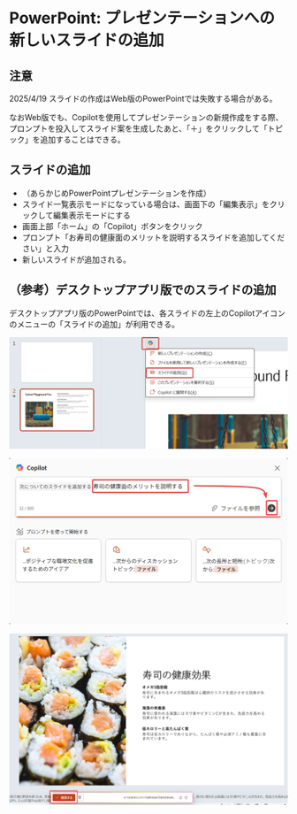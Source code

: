 # PowerPoint: プレゼンテーションへの新しいスライドの追加

## 注意

2025/4/19 スライドの作成はWeb版のPowerPointでは失敗する場合がある。

なおWeb版でも、Copilotを使用してプレゼンテーションの新規作成をする際、プロンプトを投入してスライド案を生成したあと、「＋」をクリックして「トピック」を追加することはできる。

## スライドの追加

- （あらかじめPowerPointプレゼンテーションを作成）
- スライド一覧表示モードになっている場合は、画面下の「編集表示」をクリックして編集表示モードにする
- 画面上部「ホーム」の「Copilot」ボタンをクリック
- プロンプト「お寿司の健康面のメリットを説明するスライドを追加してください」と入力
- 新しいスライドが追加される。

## （参考）デスクトップアプリ版でのスライドの追加

デスクトップアプリ版のPowerPointでは、各スライドの左上のCopilotアイコンのメニューの「スライドの追加」が利用できる。

![alt text](image.png)

![alt text](image-1.png)

![alt text](image-2.png)


